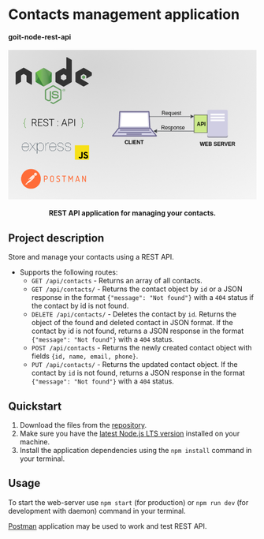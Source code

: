 


# Contacts management application

#### goit-node-rest-api

<p align="center">
  <img align="center" src="./assets/thumbnail.jpg" width="720" title="Project thumbnail" alt="project thumbnail">
</p>


<h4 align="center">
  REST API application for managing your contacts.
</h4>


## Project description

Store and manage your contacts using a REST API.

* Supports the following routes:
  * `GET /api/contacts` - Returns an array of all contacts.
  * `GET /api/contacts/` - Returns the contact object by `id` or a JSON response in the format `{"message": "Not found"}` with a `404` status if the contact by id is not found.
  * `DELETE /api/contacts/` - Deletes the contact by `id`. Returns the object of the found and deleted contact in JSON format. If the contact by id is not found, returns a JSON response in the format `{"message": "Not found"}` with a `404` status.
  * `POST /api/contacts` - Returns the newly created contact object with fields `{id, name, email, phone}`.
  * `PUT /api/contacts/` - Returns the updated contact object. If the contact by `id` is not found, returns a JSON response in the format `{"message": "Not found"}` with a `404` status.

## Quickstart

1) Download the files from the [repository](https://github.com/oleksandr-romashko/goit-node-rest-api).
2) Make sure you have the [latest Node.js LTS version](https://nodejs.org/en/download/package-manager) installed on your machine. 
3) Install the application dependencies using the `npm install` command in your terminal.

## Usage

To start the web-server use `npm start` (for production) or `npm run dev` (for development with daemon) command in your terminal.

[Postman](https://www.postman.com/) application may be used to work and test REST API.